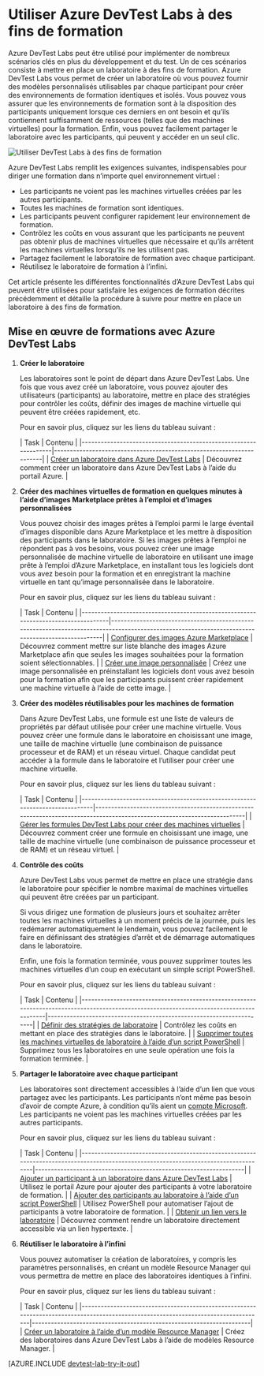<properties
	pageTitle="Utiliser Azure DevTest Labs à des fins de formation | Microsoft Azure"
	description="Découvrez comment utiliser Azure DevTest Labs pour les scénarios de formation."
	services="devtest-lab,virtual-machines"
	documentationCenter="na"
	authors="steved0x"
	manager="douge"
	editor=""/>

<tags
	ms.service="devtest-lab"
	ms.workload="na"
	ms.tgt_pltfrm="na"
	ms.devlang="na"
	ms.topic="article"
	ms.date="09/12/2016"
	ms.author="sdanie"/>

# Utiliser Azure DevTest Labs à des fins de formation

Azure DevTest Labs peut être utilisé pour implémenter de nombreux scénarios clés en plus du développement et du test. Un de ces scénarios consiste à mettre en place un laboratoire à des fins de formation. Azure DevTest Labs vous permet de créer un laboratoire où vous pouvez fournir des modèles personnalisés utilisables par chaque participant pour créer des environnements de formation identiques et isolés. Vous pouvez vous assurer que les environnements de formation sont à la disposition des participants uniquement lorsque ces derniers en ont besoin et qu’ils contiennent suffisamment de ressources (telles que des machines virtuelles) pour la formation. Enfin, vous pouvez facilement partager le laboratoire avec les participants, qui peuvent y accéder en un seul clic.

![Utiliser DevTest Labs à des fins de formation](./media/devtest-lab-training-lab/devtest-lab-training.png)

Azure DevTest Labs remplit les exigences suivantes, indispensables pour diriger une formation dans n’importe quel environnement virtuel :


-	Les participants ne voient pas les machines virtuelles créées par les autres participants.
-	Toutes les machines de formation sont identiques.
-	Les participants peuvent configurer rapidement leur environnement de formation.
-	Contrôlez les coûts en vous assurant que les participants ne peuvent pas obtenir plus de machines virtuelles que nécessaire et qu’ils arrêtent les machines virtuelles lorsqu’ils ne les utilisent pas.
-	Partagez facilement le laboratoire de formation avec chaque participant.
-	Réutilisez le laboratoire de formation à l’infini.


Cet article présente les différentes fonctionnalités d’Azure DevTest Labs qui peuvent être utilisées pour satisfaire les exigences de formation décrites précédemment et détaille la procédure à suivre pour mettre en place un laboratoire à des fins de formation.


## Mise en œuvre de formations avec Azure DevTest Labs

1. **Créer le laboratoire**

    Les laboratoires sont le point de départ dans Azure DevTest Labs. Une fois que vous avez créé un laboratoire, vous pouvez ajouter des utilisateurs (participants) au laboratoire, mettre en place des stratégies pour contrôler les coûts, définir des images de machine virtuelle qui peuvent être créées rapidement, etc.

    Pour en savoir plus, cliquez sur les liens du tableau suivant :

	| Task | Contenu |
|-----------------------------------------------------------------|----------------------------------------------------------------------|
| [Créer un laboratoire dans Azure DevTest Labs](devtest-lab-create-lab.md) | Découvrez comment créer un laboratoire dans Azure DevTest Labs à l’aide du portail Azure. |

2. **Créer des machines virtuelles de formation en quelques minutes à l’aide d’images Marketplace prêtes à l’emploi et d’images personnalisées**
    
    Vous pouvez choisir des images prêtes à l’emploi parmi le large éventail d’images disponible dans Azure Marketplace et les mettre à disposition des participants dans le laboratoire. Si les images prêtes à l’emploi ne répondent pas à vos besoins, vous pouvez créer une image personnalisée de machine virtuelle de laboratoire en utilisant une image prête à l’emploi d’Azure Marketplace, en installant tous les logiciels dont vous avez besoin pour la formation et en enregistrant la machine virtuelle en tant qu’image personnalisée dans le laboratoire.

    Pour en savoir plus, cliquez sur les liens du tableau suivant :

	| Task | Contenu |
|-----------------------------------------------------------------------------------|-------------------------------------------------------------------------------------------------------------------------------------------------|
| [Configurer des images Azure Marketplace](devtest-lab-configure-marketplace-images.md) | Découvrez comment mettre sur liste blanche des images Azure Marketplace afin que seules les images souhaitées pour la formation soient sélectionnables. |
| [Créer une image personnalisée](devtest-lab-create-template.md) | Créez une image personnalisée en préinstallant les logiciels dont vous avez besoin pour la formation afin que les participants puissent créer rapidement une machine virtuelle à l’aide de cette image. |

3. **Créer des modèles réutilisables pour les machines de formation**

    Dans Azure DevTest Labs, une formule est une liste de valeurs de propriétés par défaut utilisée pour créer une machine virtuelle. Vous pouvez créer une formule dans le laboratoire en choisissant une image, une taille de machine virtuelle (une combinaison de puissance processeur et de RAM) et un réseau virtuel. Chaque candidat peut accéder à la formule dans le laboratoire et l’utiliser pour créer une machine virtuelle.

    Pour en savoir plus, cliquez sur les liens du tableau suivant :

	| Task | Contenu |
|------------------------------------------------------------------------------|-------------------------------------------------------------------------------------------------------------------------|
| [Gérer les formules DevTest Labs pour créer des machines virtuelles](devtest-lab-manage-formulas.md) | Découvrez comment créer une formule en choisissant une image, une taille de machine virtuelle (une combinaison de puissance processeur et de RAM) et un réseau virtuel. |

4. **Contrôle des coûts**

    Azure DevTest Labs vous permet de mettre en place une stratégie dans le laboratoire pour spécifier le nombre maximal de machines virtuelles qui peuvent être créées par un participant.

    Si vous dirigez une formation de plusieurs jours et souhaitez arrêter toutes les machines virtuelles à un moment précis de la journée, puis les redémarrer automatiquement le lendemain, vous pouvez facilement le faire en définissant des stratégies d’arrêt et de démarrage automatiques dans le laboratoire.

    Enfin, une fois la formation terminée, vous pouvez supprimer toutes les machines virtuelles d’un coup en exécutant un simple script PowerShell.

    Pour en savoir plus, cliquez sur les liens du tableau suivant :

	| Task | Contenu |
|-----------------------------------------------------------------------------------------------------------------------------------------|---------------------------------------------------------------------|
| [Définir des stratégies de laboratoire](devtest-lab-set-lab-policy.md) | Contrôlez les coûts en mettant en place des stratégies dans le laboratoire. |
| [Supprimer toutes les machines virtuelles de laboratoire à l’aide d’un script PowerShell](devtest-lab-faq.md#how-can-i-automate-the-process-of-deleting-all-the-vms-in-my-lab) | Supprimez tous les laboratoires en une seule opération une fois la formation terminée. |

5. **Partager le laboratoire avec chaque participant**

	Les laboratoires sont directement accessibles à l’aide d’un lien que vous partagez avec les participants. Les participants n’ont même pas besoin d’avoir de compte Azure, à condition qu’ils aient un [compte Microsoft](devtest-lab-faq.md#what-is-a-microsoft-account). Les participants ne voient pas les machines virtuelles créées par les autres participants.

    Pour en savoir plus, cliquez sur les liens du tableau suivant :

	| Task | Contenu |
|-------------------------------------------------------------------------------------------------------------------------------------|------------------------------------------------------------------|
| [Ajouter un participant à un laboratoire dans Azure DevTest Labs](devtest-lab-add-devtest-user.md) | Utilisez le portail Azure pour ajouter des participants à votre laboratoire de formation. |
| [Ajouter des participants au laboratoire à l’aide d’un script PowerShell](devtest-lab-add-devtest-user.md#add-an-external-user-to-a-lab-using-powershell) | Utilisez PowerShell pour automatiser l’ajout de participants à votre laboratoire de formation. |
| [Obtenir un lien vers le laboratoire](devtest-lab-faq.md#how-do-i-share-a-direct-link-to-my-lab) | Découvrez comment rendre un laboratoire directement accessible via un lien hypertexte. |

6. **Réutiliser le laboratoire à l’infini**

    Vous pouvez automatiser la création de laboratoires, y compris les paramètres personnalisés, en créant un modèle Resource Manager qui vous permettra de mettre en place des laboratoires identiques à l’infini.

    Pour en savoir plus, cliquez sur les liens du tableau suivant :

	| Task | Contenu |
|------------------------------------------------------------------------------------------------------------------------------------|---------------------------------------------------------------------|
| [Créer un laboratoire à l’aide d’un modèle Resource Manager](devtest-lab-faq.md#how-do-i-create-a-lab-from-an-azure-resource-manager-template) | Créez des laboratoires dans Azure DevTest Labs à l’aide de modèles Resource Manager. |

[AZURE.INCLUDE [devtest-lab-try-it-out](../../includes/devtest-lab-try-it-out.md)]

<!---HONumber=AcomDC_0921_2016-->